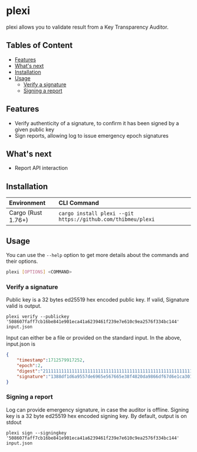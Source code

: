 # plexi

plexi allows you to validate result from a Key Transparency Auditor.

## Tables of Content

* [Features](#features)
* [What's next](#whats-next)
* [Installation](#installation)
* [Usage](#usage)
  * [Verify a signature](#verify-a-signature)
  * [Signing a report](#signing-a-report)

## Features

* Verify authenticity of a signature, to confirm it has been signed by a given public key
* Sign reports, allowing log to issue emergency epoch signatures

## What's next

* Report API interaction

## Installation

| Environment        | CLI Command                                                  |
|:-------------------|:-------------------------------------------------------------|
| Cargo (Rust 1.76+) | `cargo install plexi --git https://github.com/thibmeu/plexi` |

## Usage

You can use the `--help` option to get more details about the commands and their options.

```bash
plexi [OPTIONS] <COMMAND>
```

### Verify a signature

Public key is a 32 bytes ed25519 hex encoded public key. If valid, Signature valid is output.

```shell
plexi verify --publickey '508607faff7cb16be841e901eca41a6239461f239e7e610c9ea2576f334bc144' input.json
```

Input can either be a file or provided on the standard input. In the above, input.json is
```json
{
    "timestamp":1712579917252,
    "epoch":2,
    "digest":"2111111111111111111111111111111111111111111111111111111111111111",
    "signature":"1388df1d6a9557de6965e567665e38f4820da9866df67d6e1ca301273cd4a061ea658fb7ad372f144fe098bd3d72ef11a0de98e060a6cfa9b9436ca595d2fa0d"
}
```

### Signing a report

Log can provide emergency signature, in case the auditor is offline.
Signing key is a 32 byte ed25519 hex encoded signing key.
By default, output is on stdout

```shell
plexi sign --signingkey '508607faff7cb16be841e901eca41a6239461f239e7e610c9ea2576f334bc144' input.json
```
